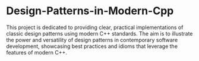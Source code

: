 # Design-Patterns-in-Modern-Cpp
This project is dedicated to providing clear, practical implementations of classic design patterns using modern C++ standards. The aim is to illustrate the power and versatility of design patterns in contemporary software development, showcasing best practices and idioms that leverage the features of modern C++.
